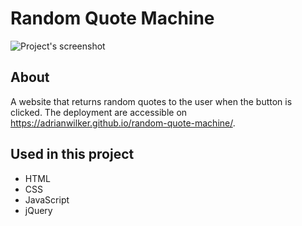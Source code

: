 # Random Quote Machine
![Project's screenshot](https://user-images.githubusercontent.com/56568057/213260095-9f91fbb8-fc1b-4a79-a8da-3a375da4ac57.png)

## About
A website that returns random quotes to the user when the button is clicked. The deployment are accessible on <https://adrianwilker.github.io/random-quote-machine/>.

## Used in this project
- HTML
- CSS
- JavaScript
- jQuery
